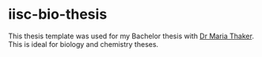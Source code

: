 # iisc-bio-thesis

This thesis template was used for my Bachelor thesis with [Dr Maria Thaker](https://mariathaker.weebly.com/). This is ideal for biology and chemistry theses.
